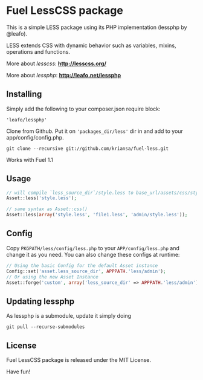 # Fuel LessCSS package

This is a simple LESS package using its PHP implementation (lessphp by @leafo).

LESS extends CSS with dynamic behavior such as variables, mixins, operations and functions.

More about *lesscss*: **http://lesscss.org/**

More about *lessphp*: **http://leafo.net/lessphp**

## Installing

Simply add the following to your composer.json require block:

	'leafo/lessphp'

Clone from Github. Put it on `'packages_dir/less'` dir in and add to your app/config/config.php.

	git clone --recursive git://github.com/kriansa/fuel-less.git

Works with Fuel 1.1

## Usage

```php
// will compile `less_source_dir`/style.less to base_url/assets/css/style.css and load it as CSS
Asset::less('style.less');

// same syntax as Asset::css()
Asset::less(array('style.less', 'file1.less', 'admin/style.less'));
```

## Config

Copy `PKGPATH/less/config/less.php` to your `APP/config/less.php` and change it as you need. You can also change these configs at runtime:

```php
// Using the basic Config for the default Asset instance
Config::set('asset.less_source_dir', APPPATH.'less/admin');
// Or using the new Asset Instance
Asset::forge('custom', array('less_source_dir' => APPPATH.'less/admin'));
```

## Updating lessphp

As lessphp is a submodule, update it simply doing

	git pull --recurse-submodules

## License

Fuel LessCSS package is released under the MIT License.

Have fun!
